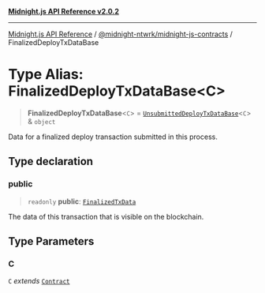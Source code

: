 [**Midnight.js API Reference v2.0.2**](../../../README.md)

***

[Midnight.js API Reference](../../../packages.md) / [@midnight-ntwrk/midnight-js-contracts](../README.md) / FinalizedDeployTxDataBase

# Type Alias: FinalizedDeployTxDataBase\<C\>

> **FinalizedDeployTxDataBase**\<`C`\> = [`UnsubmittedDeployTxDataBase`](UnsubmittedDeployTxDataBase.md)\<`C`\> & `object`

Data for a finalized deploy transaction submitted in this process.

## Type declaration

### public

> `readonly` **public**: [`FinalizedTxData`](../../midnight-js-types/interfaces/FinalizedTxData.md)

The data of this transaction that is visible on the blockchain.

## Type Parameters

### C

`C` *extends* [`Contract`](../../midnight-js-types/interfaces/Contract.md)

